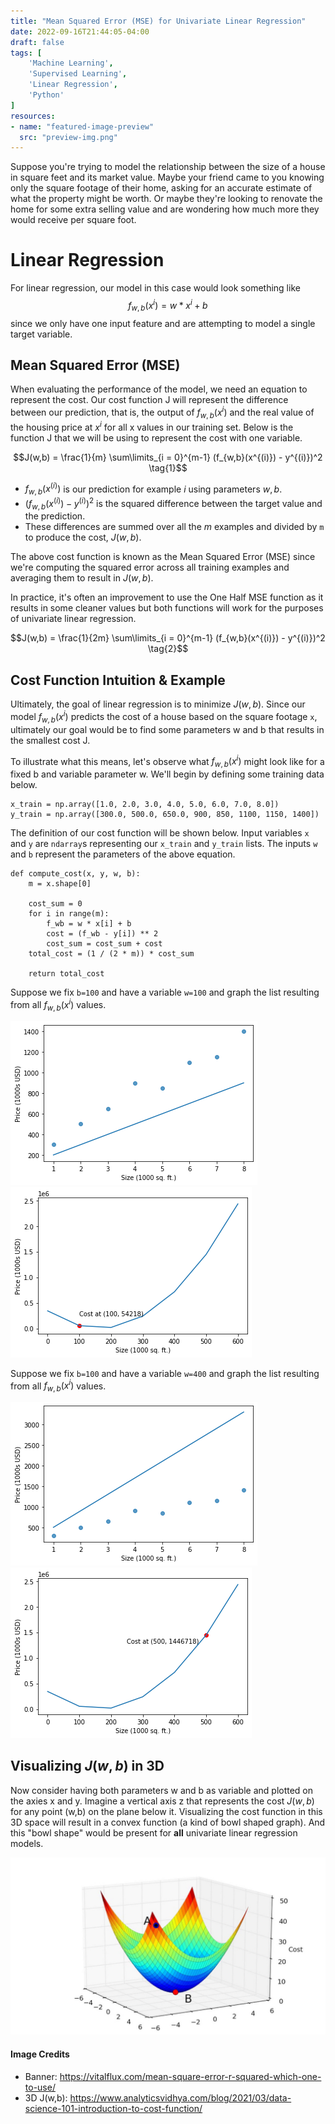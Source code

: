 ```yaml
---
title: "Mean Squared Error (MSE) for Univariate Linear Regression"
date: 2022-09-16T21:44:05-04:00
draft: false
tags: [
    'Machine Learning',
    'Supervised Learning',
    'Linear Regression',
    'Python'
]
resources:
- name: "featured-image-preview"
  src: "preview-img.png"
---
```


Suppose you're trying to model the relationship between the size of a house in square feet and its market value. Maybe your friend
came to you knowing only the square footage of their home, asking for an accurate estimate of what the property might be worth. Or maybe
they're looking to renovate the home for some extra selling value and are wondering how much more they would receive per square foot.

# Linear Regression

For linear regression, our model in this case would look something like $$f_{w,b}(x^i) = w * x^i + b$$ since we only have one input
feature and are attempting to model a single target variable.

## Mean Squared Error (MSE)

When evaluating the performance of the model, we need an equation to represent the cost. Our cost function J will represent the difference
between our prediction, that is, the output of $f_{w,b}(x^i)$ and the real value of the housing price at $x^i$ for all x values in our training
set. Below is the function J that we will be using to represent the cost with one variable.

$$J(w,b) = \frac{1}{m} \sum\limits_{i = 0}^{m-1} (f_{w,b}(x^{(i)}) - y^{(i)})^2 \tag{1}$$ 
 
- $f_{w,b}(x^{(i)})$ is our prediction for example $i$ using parameters $w,b$.  
- $(f_{w,b}(x^{(i)}) -y^{(i)})^2$ is the squared difference between the target value and the prediction.   
- These differences are summed over all the $m$ examples and divided by `m` to produce the cost, $J(w,b)$.

The above cost function is known as the Mean Squared Error (MSE) since we're computing the squared error across all training examples and
averaging them to result in $J(w,b)$.

In practice, it's often an improvement to use the One Half MSE function as it results in some cleaner values but both functions will work for
the purposes of univariate linear regression.

$$J(w,b) = \frac{1}{2m} \sum\limits_{i = 0}^{m-1} (f_{w,b}(x^{(i)}) - y^{(i)})^2 \tag{2}$$

## Cost Function Intuition & Example

Ultimately, the goal of linear regression is to minimize $J(w,b)$. Since our model $f_{w,b}(x^i)$ predicts the cost of a house
based on the square footage `x`, ultimately our goal would be to find some parameters w and b that results in the smallest cost J.

To illustrate what this means, let's observe what $f_{w,b}(x^i)$ might look like for a fixed b and variable parameter w. We'll begin by defining
some training data below.

```
x_train = np.array([1.0, 2.0, 3.0, 4.0, 5.0, 6.0, 7.0, 8.0])
y_train = np.array([300.0, 500.0, 650.0, 900, 850, 1100, 1150, 1400])
```

The definition of our cost function will be shown below. Input variables `x` and `y` are `ndarray`s representing our `x_train` and `y_train` lists.
The inputs `w` and `b` represent the parameters of the above equation.

```
def compute_cost(x, y, w, b): 
    m = x.shape[0] 
    
    cost_sum = 0 
    for i in range(m): 
        f_wb = w * x[i] + b   
        cost = (f_wb - y[i]) ** 2  
        cost_sum = cost_sum + cost  
    total_cost = (1 / (2 * m)) * cost_sum  

    return total_cost
```

Suppose we fix `b=100` and have a variable `w=100` and graph the list resulting from all $f_{w,b}(x^i)$ values.

![](graph-1.png "Small w value against y_train")
![](graph-3.png "Cost of w=100 against J(w,b)")

Suppose we fix `b=100` and have a variable `w=400` and graph the list resulting from all $f_{w,b}(x^i)$ values.

![](graph-2.png "Larger w value against y_train")
![](graph-4.png "Cost of w=400 against J(w,b)")

## Visualizing $J(w,b)$ in 3D

Now consider having both parameters w and b as variable and plotted on the axies x and y. Imagine a vertical axis z that represents the cost
$J(w,b)$ for any point (w,b) on the plane below it. Visualizing the cost function in this 3D space will result in a convex function (a kind of
bowl shaped graph). And this "bowl shape" would be present for <strong>all</strong> univariate linear regression models.

![Convex Cost](banner.jpg "J(w,b) for all points w and b")

#### Image Credits
- Banner: https://vitalflux.com/mean-square-error-r-squared-which-one-to-use/
- 3D J(w,b): https://www.analyticsvidhya.com/blog/2021/03/data-science-101-introduction-to-cost-function/